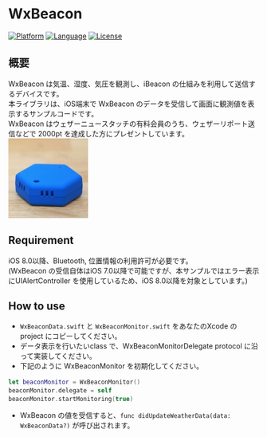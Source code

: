 WxBeacon
========

[![Platform](http://img.shields.io/badge/platform-ios-blue.svg?style=flat)](https://developer.apple.com/iphone/index.action)
[![Language](http://img.shields.io/badge/language-swift-brightgreen.svg?style=flat)](https://developer.apple.com/swift)
[![License](http://img.shields.io/badge/license-MIT-lightgrey.svg?style=flat)](http://mit-license.org)


概要
------
WxBeacon は気温、湿度、気圧を観測し、iBeacon の仕組みを利用して送信するデバイスです。  
本ライブラリは、iOS端末で WxBeacon のデータを受信して画面に観測値を表示するサンプルコードです。  
WxBeacon はウェザーニュースタッチの有料会員のうち、ウェザーリポート送信などで 2000pt を達成した方にプレゼントしています。  
![WxBeacon](WxBeacon.jpg)


Requirement
--------
iOS 8.0以降、Bluetooth, 位置情報の利用許可が必要です。  
(WxBeacon の受信自体はiOS 7.0以降で可能ですが、本サンプルではエラー表示にUIAlertController を使用しているため、iOS 8.0以降を対象としています。)


How to use
--------
* `WxBeaconData.swift` と `WxBeaconMonitor.swift` をあなたのXcode のproject にコピーしてください。
* データ表示を行いたいclass で、WxBeaconMonitorDelegate protocol に沿って実装してください。
* 下記のように WxBeaconMonitor を初期化してください。
```swift
let beaconMonitor = WxBeaconMonitor()
beaconMonitor.delegate = self
beaconMonitor.startMonitoring(true)
```
* WxBeacon の値を受信すると、```func didUpdateWeatherData(data: WxBeaconData?)``` が呼び出されます。
